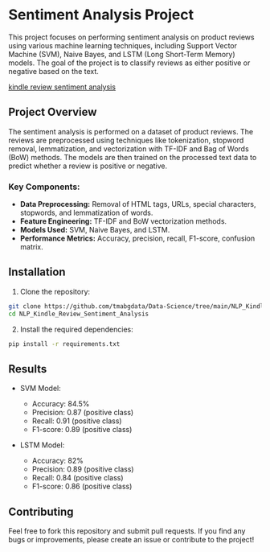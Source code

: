 # Sentiment Analysis Project

This project focuses on performing sentiment analysis on product reviews using various machine learning techniques, including Support Vector Machine (SVM), Naive Bayes, and LSTM (Long Short-Term Memory) models. The goal of the project is to classify reviews as either positive or negative based on the text.

[kindle review sentiment analysis](https://github.com/tmabgdata/Data-Science/blob/main/NLP_Kindle_Review_Sentiment_Analysis/kindle_review_sentiment_analysis.ipynb)

## Project Overview

The sentiment analysis is performed on a dataset of product reviews. The reviews are preprocessed using techniques like tokenization, stopword removal, lemmatization, and vectorization with TF-IDF and Bag of Words (BoW) methods. The models are then trained on the processed text data to predict whether a review is positive or negative.

### Key Components:

- **Data Preprocessing:** Removal of HTML tags, URLs, special characters, stopwords, and lemmatization of words.
- **Feature Engineering:** TF-IDF and BoW vectorization methods.
- **Models Used:** SVM, Naive Bayes, and LSTM.
- **Performance Metrics:** Accuracy, precision, recall, F1-score, confusion matrix.

## Installation

1. Clone the repository:

```bash
git clone https://github.com/tmabgdata/Data-Science/tree/main/NLP_Kindle_Review_Sentiment_Analysis
cd NLP_Kindle_Review_Sentiment_Analysis
```

2. Install the required dependencies:

```bash
pip install -r requirements.txt
```

## Results

- SVM Model:
    - Accuracy: 84.5%
    - Precision: 0.87 (positive class)
    - Recall: 0.91 (positive class)
    - F1-score: 0.89 (positive class)

- LSTM Model:
    - Accuracy: 82%
    - Precision: 0.89 (positive class)
    - Recall: 0.84 (positive class)
    - F1-score: 0.86 (positive class)

## Contributing

Feel free to fork this repository and submit pull requests. If you find any bugs or improvements, please create an issue or contribute to the project!
